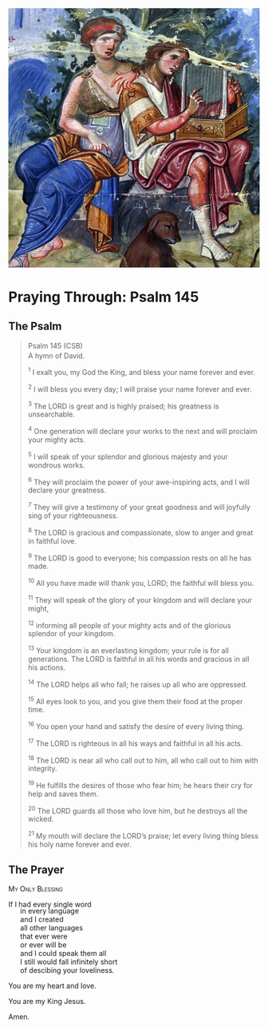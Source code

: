 <img class="intro-right" src="art-paris-psalter.jpg">

<style>
  li {list-style-type: none;}
  p + ul {
    margin-top: -18px;
}
</style>

# Praying Through: Psalm 145

## The Psalm

>Psalm 145 (CSB)  
><sup></sup> A hymn of David. 
>
><sup>1</sup> I exalt you, my God the King, and bless your name forever and ever. 
>
><sup>2</sup> I will bless you every day; I will praise your name forever and ever. 
>
><sup>3</sup> The LORD is great and is highly praised; his greatness is unsearchable. 
>
><sup>4</sup> One generation will declare your works to the next and will proclaim your mighty acts. 
>
><sup>5</sup> I will speak of your splendor and glorious majesty and your wondrous works. 
>
><sup>6</sup> They will proclaim the power of your awe-inspiring acts, and I will declare your greatness. 
>
><sup>7</sup> They will give a testimony of your great goodness and will joyfully sing of your righteousness. 
>
><sup>8</sup> The LORD is gracious and compassionate, slow to anger and great in faithful love. 
>
><sup>9</sup> The LORD is good to everyone; his compassion rests on all he has made. 
>
><sup>10</sup> All you have made will thank you, LORD; the faithful will bless you. 
>
><sup>11</sup> They will speak of the glory of your kingdom and will declare your might, 
>
><sup>12</sup> informing all people of your mighty acts and of the glorious splendor of your kingdom. 
>
><sup>13</sup> Your kingdom is an everlasting kingdom; your rule is for all generations. The LORD is faithful in all his words and gracious in all his actions. 
>
><sup>14</sup> The LORD helps all who fall; he raises up all who are oppressed. 
>
><sup>15</sup> All eyes look to you, and you give them their food at the proper time. 
>
><sup>16</sup> You open your hand and satisfy the desire of every living thing. 
>
><sup>17</sup> The LORD is righteous in all his ways and faithful in all his acts. 
>
><sup>18</sup> The LORD is near all who call out to him, all who call out to him with integrity. 
>
><sup>19</sup> He fulfills the desires of those who fear him; he hears their cry for help and saves them. 
>
><sup>20</sup> The LORD guards all those who love him, but he destroys all the wicked. 
>
><sup>21</sup> My mouth will declare the LORD’s praise; let every living thing bless his holy name forever and ever.

## The Prayer

<div style="font-variant: small-caps;">
My Only Blessing
</div>

If I had every single word
* in every language
* and I created
* all other languages
* that ever were
* or ever will be
* and I could speak them all
* I still would fall infinitely short
* of descibing your loveliness.

You are my heart and love.

You are my King Jesus.

Amen.
